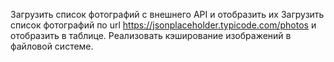 Загрузить список фотографий с внешнего API и отобразить их
Загрузить список фотографий по url https://jsonplaceholder.typicode.com/photos и отобразить в таблице.
Реализовать кэширование изображений в файловой системе.
